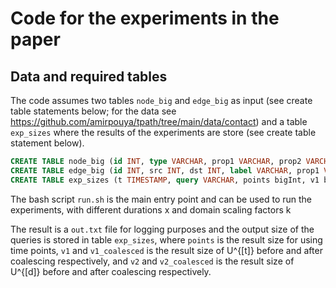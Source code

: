 # Code for the experiments in the paper

## Data and required tables

The code assumes two tables ```node_big``` and ```edge_big``` as input (see create table statements below; for the data see https://github.com/amirpouya/tpath/tree/main/data/contact) and a table ```exp_sizes``` where the results of the experiments are store (see create table statement below).

```sql
CREATE TABLE node_big (id INT, type VARCHAR, prop1 VARCHAR, prop2 VARCHAR, prop3 VARCHAR, prop4 VARCHAR, ts INT, te INT);
CREATE TABLE edge_big (id INT, src INT, dst INT, label VARCHAR, prop1 VARCHAR, ts INT, te INT);
CREATE TABLE exp_sizes (t TIMESTAMP, query VARCHAR, points bigInt, v1 bigInt, v1_coalesced bigInt, v2 bigInt, v2_coalesced bigInt, k INT, x INT);
```

The bash script ```run.sh``` is the main entry point and can be used to run the experiments, with different durations x and domain scaling factors k

The result is a ```out.txt``` file for logging purposes and the output size of the queries is stored in table ```exp_sizes```, where ```points``` is the result size for using time points, ```v1``` and ```v1_coalesced``` is the result size of U^{[t]} before and after coalescing respectively, and ```v2``` and ```v2_coalesced``` is the result size of U^{[d]} before and after coalescing respectively.

